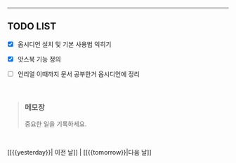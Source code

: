 ---  
## TODO LIST 
- [x]  옵시디언 설치 및 기본 사용법 익히기 
- [x]  앗스북 기능 정의
- [ ]  언리얼 이때까지 문서 공부한거 옵시디언에 정리
  
  
<br>

>### 메모장
>중요한 일을 기록하세요.

<br>

 [[{{yesterday}}| 이전 날]] | [[{{tomorrow}}|다음 날]]  
  

